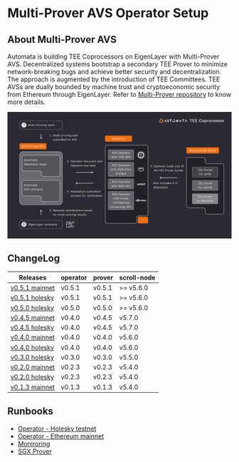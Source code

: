 # Multi-Prover AVS Operator Setup
## About Multi-Prover AVS
Automata is building TEE Coprocessors on EigenLayer with Multi-Prover AVS. Decentralized systems bootstrap a secondary TEE Prover to minimize network-breaking bugs and achieve better security and decentralization. The approach is augmented by the introduction of TEE Committees. TEE AVSs are dually bounded by machine trust and cryptoeconomic security from Ethereum through EigenLayer. Refer to [Multi-Prover repository](https://github.com/automata-network/multi-prover-avs) to know more details.

![architecture](./architecture.png)

## ChangeLog

| Releases | operator | prover | scroll-node | 
|----------|----------|--------|-------------|
| [v0.5.1 mainnet](mainnet/CHANGELOG.md) | v0.5.1 | v0.5.1 | >= v5.6.0 |
| [v0.5.1 holesky](holesky/CHANGELOG.md) | v0.5.1 | v0.5.1 | >= v5.6.0 |
| [v0.5.0 holesky](holesky/CHANGELOG.md) | v0.5.0 | v0.5.0 | >= v5.6.0 |
| [v0.4.5 mainnet](mainnet/CHANGELOG.md) | v0.4.0 | v0.4.5 | v5.7.0 |
| [v0.4.5 holesky](holesky/CHANGELOG.md) | v0.4.0 | v0.4.5 | v5.7.0 |
| [v0.4.0 mainnet](mainnet/CHANGELOG.md) | v0.4.0 | v0.4.0 | v5.6.0 |
| [v0.4.0 holesky](holesky/CHANGELOG.md) | v0.4.0 | v0.4.0 | v5.6.0 |
| [v0.3.0 holesky](holesky/CHANGELOG.md) | v0.3.0 | v0.3.0 | v5.5.0 |
| [v0.2.0 mainnet](mainnet/CHANGELOG.md) | v0.2.3 | v0.2.3 | v5.4.0 |
| [v0.2.0 holesky](holesky/CHANGELOG.md) | v0.2.3 | v0.2.3 | v5.4.0 |
| [v0.1.3 mainnet](mainnet/CHANGELOG.md) | v0.1.3 | v0.1.3 | v5.4.0 |

## Runbooks
* [Operator - Holesky testnet](holesky/README.md)
* [Operator - Ethereum mainnet](mainnet/README.md)
* [Moniroring](monitoring)
* [SGX Prover](prover)
